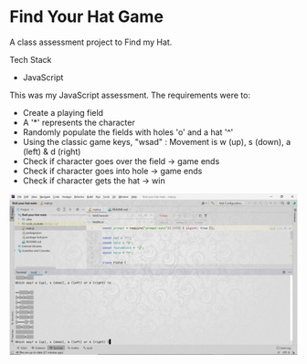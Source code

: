 # Find Your Hat Game

A class assessment project to Find my Hat.

Tech Stack
* JavaScript

This was my JavaScript assessment. The requirements were to:
* Create a playing field
* A '*' represents the character
* Randomly populate the fields with holes 'o' and a hat '^'
* Using the classic game keys, "wsad" : Movement is w (up), s (down), a (left) & d (right)
* Check if character goes over the field -> game ends
* Check if character goes into hole -> game ends
* Check if character gets the hat -> win

![ScreenShot](/image/TerminalScreenShot.png)


